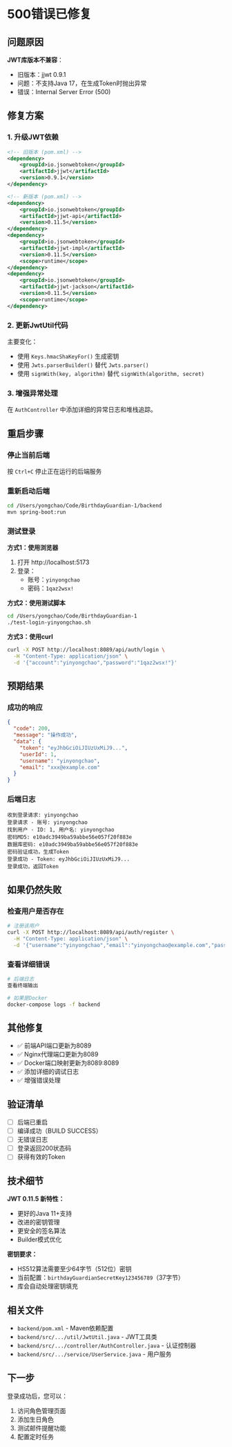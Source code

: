 # 500错误已修复

## 问题原因

**JWT库版本不兼容**：
- 旧版本：jjwt 0.9.1
- 问题：不支持Java 17，在生成Token时抛出异常
- 错误：Internal Server Error (500)

## 修复方案

### 1. 升级JWT依赖

```xml
<!-- 旧版本 (pom.xml) -->
<dependency>
    <groupId>io.jsonwebtoken</groupId>
    <artifactId>jjwt</artifactId>
    <version>0.9.1</version>
</dependency>

<!-- 新版本 (pom.xml) -->
<dependency>
    <groupId>io.jsonwebtoken</groupId>
    <artifactId>jjwt-api</artifactId>
    <version>0.11.5</version>
</dependency>
<dependency>
    <groupId>io.jsonwebtoken</groupId>
    <artifactId>jjwt-impl</artifactId>
    <version>0.11.5</version>
    <scope>runtime</scope>
</dependency>
<dependency>
    <groupId>io.jsonwebtoken</groupId>
    <artifactId>jjwt-jackson</artifactId>
    <version>0.11.5</version>
    <scope>runtime</scope>
</dependency>
```

### 2. 更新JwtUtil代码

主要变化：
- 使用 `Keys.hmacShaKeyFor()` 生成密钥
- 使用 `Jwts.parserBuilder()` 替代 `Jwts.parser()`
- 使用 `signWith(key, algorithm)` 替代 `signWith(algorithm, secret)`

### 3. 增强异常处理

在 `AuthController` 中添加详细的异常日志和堆栈追踪。

## 重启步骤

### 停止当前后端
按 `Ctrl+C` 停止正在运行的后端服务

### 重新启动后端
```bash
cd /Users/yongchao/Code/BirthdayGuardian-1/backend
mvn spring-boot:run
```

### 测试登录

**方式1：使用浏览器**
1. 打开 http://localhost:5173
2. 登录：
   - 账号：`yinyongchao`
   - 密码：`1qaz2wsx!`

**方式2：使用测试脚本**
```bash
cd /Users/yongchao/Code/BirthdayGuardian-1
./test-login-yinyongchao.sh
```

**方式3：使用curl**
```bash
curl -X POST http://localhost:8089/api/auth/login \
  -H "Content-Type: application/json" \
  -d '{"account":"yinyongchao","password":"1qaz2wsx!"}'
```

## 预期结果

### 成功的响应
```json
{
  "code": 200,
  "message": "操作成功",
  "data": {
    "token": "eyJhbGciOiJIUzUxMiJ9...",
    "userId": 1,
    "username": "yinyongchao",
    "email": "xxx@example.com"
  }
}
```

### 后端日志
```
收到登录请求: yinyongchao
登录请求 - 账号: yinyongchao
找到用户 - ID: 1, 用户名: yinyongchao
密码MD5: e10adc3949ba59abbe56e057f20f883e
数据库密码: e10adc3949ba59abbe56e057f20f883e
密码验证成功，生成Token
登录成功 - Token: eyJhbGciOiJIUzUxMiJ9...
登录成功，返回Token
```

## 如果仍然失败

### 检查用户是否存在
```bash
# 注册该用户
curl -X POST http://localhost:8089/api/auth/register \
  -H "Content-Type: application/json" \
  -d '{"username":"yinyongchao","email":"yinyongchao@example.com","password":"1qaz2wsx!"}'
```

### 查看详细错误
```bash
# 后端日志
查看终端输出

# 如果是Docker
docker-compose logs -f backend
```

## 其他修复

- ✅ 前端API端口更新为8089
- ✅ Nginx代理端口更新为8089
- ✅ Docker端口映射更新为8089:8089
- ✅ 添加详细的调试日志
- ✅ 增强错误处理

## 验证清单

- [ ] 后端已重启
- [ ] 编译成功（BUILD SUCCESS）
- [ ] 无错误日志
- [ ] 登录返回200状态码
- [ ] 获得有效的Token

## 技术细节

**JWT 0.11.5 新特性：**
- 更好的Java 11+支持
- 改进的密钥管理
- 更安全的签名算法
- Builder模式优化

**密钥要求：**
- HS512算法需要至少64字节（512位）密钥
- 当前配置：`birthdayGuardianSecretKey123456789`（37字节）
- 库会自动处理密钥填充

## 相关文件

- `backend/pom.xml` - Maven依赖配置
- `backend/src/.../util/JwtUtil.java` - JWT工具类
- `backend/src/.../controller/AuthController.java` - 认证控制器
- `backend/src/.../service/UserService.java` - 用户服务

## 下一步

登录成功后，您可以：
1. 访问角色管理页面
2. 添加生日角色
3. 测试邮件提醒功能
4. 配置定时任务
